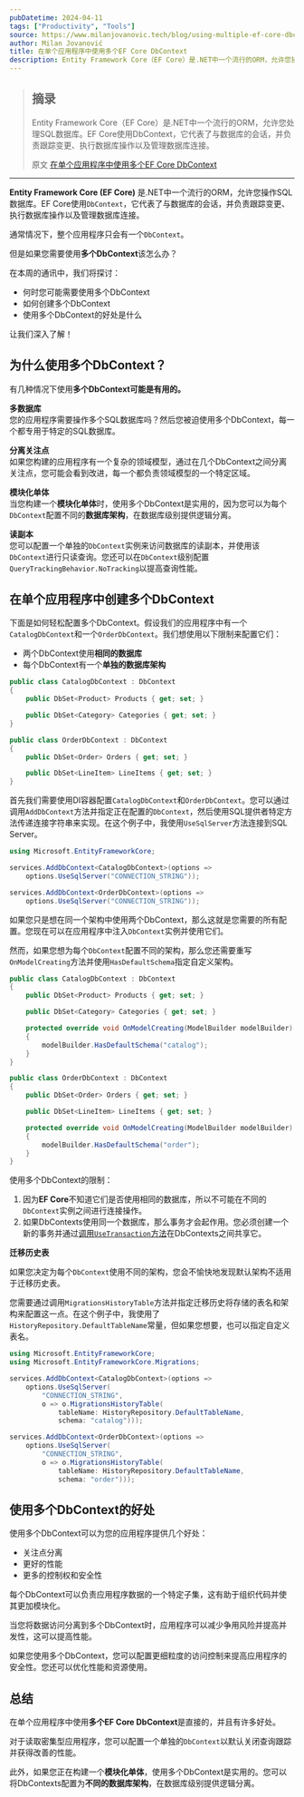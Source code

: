```yaml
---
pubDatetime: 2024-04-11
tags: ["Productivity", "Tools"]
source: https://www.milanjovanovic.tech/blog/using-multiple-ef-core-dbcontext-in-single-application
author: Milan Jovanović
title: 在单个应用程序中使用多个EF Core DbContext
description: Entity Framework Core（EF Core）是.NET中一个流行的ORM，允许您操作SQL数据库。EF Core使用DbContext，它代表了与数据库的会话，负责跟踪变更、执行数据库操作以及管理数据库连接。
---
```


> ## 摘录
>
> Entity Framework Core（EF Core）是.NET中一个流行的ORM，允许您处理SQL数据库。EF Core使用DbContext，它代表了与数据库的会话，并负责跟踪变更、执行数据库操作以及管理数据库连接。
>
> 原文 [在单个应用程序中使用多个EF Core DbContext](https://www.milanjovanovic.tech/blog/using-multiple-ef-core-dbcontext-in-single-application)

---

**Entity Framework Core (EF Core)** 是.NET中一个流行的ORM，允许您操作SQL数据库。EF Core使用`DbContext`，它代表了与数据库的会话，并负责跟踪变更、执行数据库操作以及管理数据库连接。

通常情况下，整个应用程序只会有一个`DbContext`。

但是如果您需要使用**多个DbContext**该怎么办？

在本周的通讯中，我们将探讨：

- 何时您可能需要使用多个DbContext
- 如何创建多个DbContext
- 使用多个DbContext的好处是什么

让我们深入了解！

## 为什么使用多个DbContext？

有几种情况下使用**多个DbContext可能是有用的。**

**多数据库**  
您的应用程序需要操作多个SQL数据库吗？然后您被迫使用多个DbContext，每一个都专用于特定的SQL数据库。

**分离关注点**  
如果您构建的应用程序有一个复杂的领域模型，通过在几个DbContext之间分离关注点，您可能会看到改进，每一个都负责领域模型的一个特定区域。

**模块化单体**  
当您构建一个**模块化单体**时，使用多个DbContext是实用的，因为您可以为每个`DbContext`配置不同的**数据库架构**，在数据库级别提供逻辑分离。

**读副本**  
您可以配置一个单独的`DbContext`实例来访问数据库的读副本，并使用该`DbContext`进行只读查询。您还可以在`DbContext`级别配置`QueryTrackingBehavior.NoTracking`以提高查询性能。

## 在单个应用程序中创建多个DbContext

下面是如何轻松配置多个DbContext。假设我们的应用程序中有一个`CatalogDbContext`和一个`OrderDbContext`。我们想使用以下限制来配置它们：

- 两个DbContext使用**相同的数据库**
- 每个DbContext有一个**单独的数据库架构**

```csharp
public class CatalogDbContext : DbContext
{
    public DbSet<Product> Products { get; set; }

    public DbSet<Category> Categories { get; set; }
}

public class OrderDbContext : DbContext
{
    public DbSet<Order> Orders { get; set; }

    public DbSet<LineItem> LineItems { get; set; }
}
```

首先我们需要使用DI容器配置`CatalogDbContext`和`OrderDbContext`。您可以通过调用`AddDbContext`方法并指定正在配置的`DbContext`，然后使用SQL提供者特定方法传递连接字符串来实现。在这个例子中，我使用`UseSqlServer`方法连接到SQL Server。

```csharp
using Microsoft.EntityFrameworkCore;

services.AddDbContext<CatalogDbContext>(options =>
    options.UseSqlServer("CONNECTION_STRING"));

services.AddDbContext<OrderDbContext>(options =>
    options.UseSqlServer("CONNECTION_STRING"));
```

如果您只是想在同一个架构中使用两个DbContext，那么这就是您需要的所有配置。您现在可以在应用程序中注入`DbContext`实例并使用它们。

然而，如果您想为每个`DbContext`配置不同的架构，那么您还需要重写`OnModelCreating`方法并使用`HasDefaultSchema`指定自定义架构。

```csharp
public class CatalogDbContext : DbContext
{
    public DbSet<Product> Products { get; set; }

    public DbSet<Category> Categories { get; set; }

    protected override void OnModelCreating(ModelBuilder modelBuilder)
    {
        modelBuilder.HasDefaultSchema("catalog");
    }
}

public class OrderDbContext : DbContext
{
    public DbSet<Order> Orders { get; set; }

    public DbSet<LineItem> LineItems { get; set; }

    protected override void OnModelCreating(ModelBuilder modelBuilder)
    {
        modelBuilder.HasDefaultSchema("order");
    }
}
```

使用多个DbContext的限制：

1. 因为**EF Core**不知道它们是否使用相同的数据库，所以不可能在不同的`DbContext`实例之间进行连接操作。
2. 如果DbContexts使用同一个数据库，那么事务才会起作用。您必须创建一个新的事务并通过[调用`UseTransaction`方法](https://www.milanjovanovic.tech/blog/working-with-transactions-in-ef-core#using-existing-transactions-with-ef-core)在DbContexts之间共享它。

**迁移历史表**

如果您决定为每个`DbContext`使用不同的架构，您会不愉快地发现默认架构不适用于迁移历史表。

您需要通过调用`MigrationsHistoryTable`方法并指定迁移历史将存储的表名和架构来配置这一点。在这个例子中，我使用了`HistoryRepository.DefaultTableName`常量，但如果您想要，也可以指定自定义表名。

```csharp
using Microsoft.EntityFrameworkCore;
using Microsoft.EntityFrameworkCore.Migrations;

services.AddDbContext<CatalogDbContext>(options =>
    options.UseSqlServer(
        "CONNECTION_STRING",
        o => o.MigrationsHistoryTable(
            tableName: HistoryRepository.DefaultTableName,
            schema: "catalog")));

services.AddDbContext<OrderDbContext>(options =>
    options.UseSqlServer(
        "CONNECTION_STRING",
        o => o.MigrationsHistoryTable(
            tableName: HistoryRepository.DefaultTableName,
            schema: "order")));
```

## 使用多个DbContext的好处

使用多个DbContext可以为您的应用程序提供几个好处：

- 关注点分离
- 更好的性能
- 更多的控制权和安全性

每个DbContext可以负责应用程序数据的一个特定子集，这有助于组织代码并使其更加模块化。

当您将数据访问分离到多个DbContext时，应用程序可以减少争用风险并提高并发性，这可以提高性能。

如果您使用多个DbContext，您可以配置更细粒度的访问控制来提高应用程序的安全性。您还可以优化性能和资源使用。

## 总结

在单个应用程序中使用**多个EF Core DbContext**是直接的，并且有许多好处。

对于读取密集型应用程序，您可以配置一个单独的`DbContext`以默认关闭查询跟踪并获得改善的性能。

此外，如果您正在构建一个**模块化单体**，使用多个DbContext是实用的。您可以将DbContexts配置为**不同的数据库架构**，在数据库级别提供逻辑分离。
